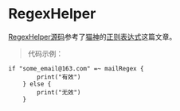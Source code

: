 # RegexHelper

[RegexHelper源码](RegexHelper.swift)参考了[猫神](https://onevcat.com/)的[正则表达式](http://swifter.tips/regex/)这篇文章。

> 代码示例：
> 
	if "some_email@163.com" =~ mailRegex {
            print("有效")
        } else {
            print("无效")
        }